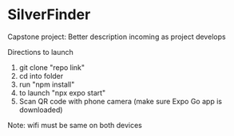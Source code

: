 # SilverFinder
Capstone project: Better description incoming as project develops

Directions to launch
1. git clone "repo link"
2. cd into folder
3. run "npm install"
4. to launch "npx expo start"
5. Scan QR code with phone camera (make sure Expo Go app is downloaded)

Note: wifi must be same on both devices



